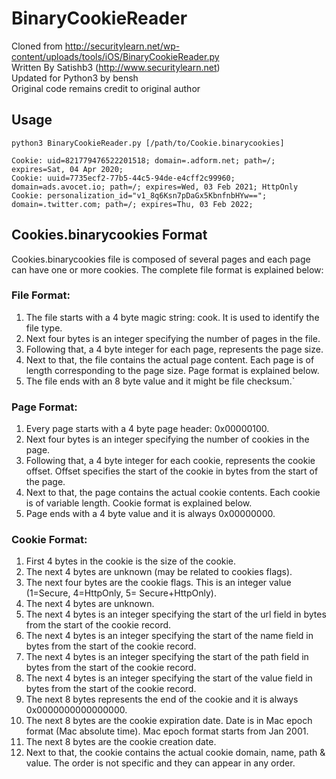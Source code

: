 # BinaryCookieReader

Cloned from http://securitylearn.net/wp-content/uploads/tools/iOS/BinaryCookieReader.py  
Written By Satishb3 (http://www.securitylearn.net)  
Updated for Python3 by bensh  
Original code remains credit to original author  


## Usage

`
python3 BinaryCookieReader.py [/path/to/Cookie.binarycookies]
`

`Cookie: uid=821779476522201518; domain=.adform.net; path=/; expires=Sat, 04 Apr 2020;`   
`Cookie: uuid=7735ecf2-77b5-44c5-94de-e4cff2c99960; domain=ads.avocet.io; path=/; expires=Wed, 03 Feb 2021; HttpOnly`    
`Cookie: personalization_id="v1_8q6Ksn7pDaGx5KbnfnbHYw=="; domain=.twitter.com; path=/; expires=Thu, 03 Feb 2022;`   



## Cookies.binarycookies Format

Cookies.binarycookies file is composed of several pages and each page can have one or more cookies. The complete file format is explained below:

### File Format:
1. The file starts with a 4 byte magic string: cook. It is used to identify the file type.
2. Next four bytes is an integer specifying the number of pages in the file.
3. Following that, a 4 byte integer for each page, represents the page size.
4. Next to that, the file contains the actual page content. Each page is of length corresponding to the page size. Page format is explained below.
5. The file ends with an 8 byte value and it might be file checksum.`


### Page Format:
1. Every page starts with a 4 byte page header: 0x00000100.
2. Next four bytes is an integer specifying the number of cookies in the page.
3. Following that, a 4 byte integer for each cookie, represents the cookie offset. Offset specifies the start of the cookie in bytes from the start of the page.
4. Next to that, the page contains the actual cookie contents. Each cookie is of variable length. Cookie format is explained below.
5. Page ends with a 4 byte value and it is always 0x00000000.

### Cookie Format:
1. First 4 bytes in the cookie is the size of the cookie.
2. The next 4 bytes are unknown (may be related to cookies flags).
3. The next four bytes are the cookie flags. This is an integer value (1=Secure, 4=HttpOnly, 5= Secure+HttpOnly).
4. The next 4 bytes are unknown.
5. The next 4 bytes is an integer specifying the start of the url field in bytes from the start of the cookie record.
6. The next 4 bytes is an integer specifying the start of the name field in bytes from the start of the cookie record.
7. The next 4 bytes is an integer specifying the start of the path field in bytes from the start of the cookie record.
8. The next 4 bytes is an integer specifying the start of the value field in bytes from the start of the cookie record.
9. The next 8 bytes represents the end of the cookie and it is always 0x0000000000000000.
10. The next 8 bytes are the cookie expiration date. Date is in Mac epoch format (Mac absolute time). Mac epoch format starts from Jan 2001.
11. The next 8 bytes are the cookie creation date.
12. Next to that, the cookie contains the actual cookie domain, name, path & value. The order is not specific and they can appear in any order.
